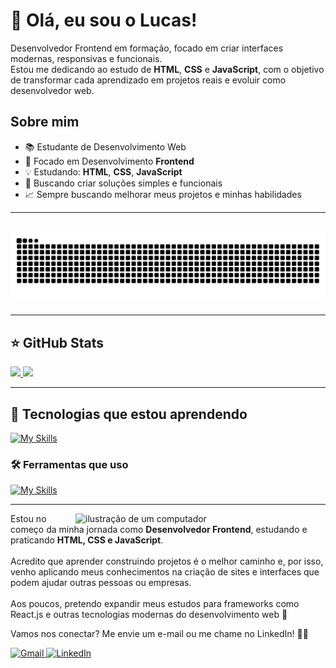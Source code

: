 # 👋 Olá, eu sou o Lucas!

<p align="left">
  Desenvolvedor Frontend em formação, focado em criar interfaces modernas, responsivas e funcionais. <br>
  Estou me dedicando ao estudo de <strong>HTML</strong>, <strong>CSS</strong> e <strong>JavaScript</strong>, com o objetivo de transformar cada aprendizado em projetos reais e evoluir como desenvolvedor web.
</p>

## Sobre mim

- 📚 Estudante de Desenvolvimento Web
- 🚀 Focado em Desenvolvimento **Frontend**
- 💡 Estudando: **HTML**, **CSS**, **JavaScript**
- 🌱 Buscando criar soluções simples e funcionais
- 📈 Sempre buscando melhorar meus projetos e minhas habilidades

---
<br>

<picture align="center">
  <source media="(prefers-color-scheme: dark)" srcset="https://raw.githubusercontent.com/Lucasnvs1/Lucasnvs1/output/github-contribution-grid-snake-dark.svg">
  <source media="(prefers-color-scheme: light)" srcset="https://raw.githubusercontent.com/Lucasnvs1/Lucasnvs1/output/github-contribution-grid-snake-dark.svg">
  <img align="center" alt="github contribution grid snake animation" src="https://raw.githubusercontent.com/Lucasnvs1/Lucasnvs1/output/github-contribution-grid-snake.svg">
</picture>

###
---

## ⭐ GitHub Stats
<a href="https://github.com/Lucasnvs1">
  <img height="180em" src="https://github-readme-stats.vercel.app/api?username=Lucasnvs1&show_icons=true&theme=radical&include_all_commits=true&count_private=true"/>
  <img height="180em" src="https://github-readme-stats.vercel.app/api/top-langs/?username=Lucasnvs1&layout=compact&langs_count=6&theme=radical"/>
</a>

---

## 🚀 Tecnologias que estou aprendendo

[![My Skills](https://skillicons.dev/icons?i=html,css,js)](https://skillicons.dev)

### 🛠️ Ferramentas que uso

[![My Skills](https://skillicons.dev/icons?i=git,github,vscode)](https://skillicons.dev)

---

<img src="https://raw.githubusercontent.com/MicaelliMedeiros/micaellimedeiros/master/image/computer-illustration.png" alt="ilustração de um computador" min-width="400px" max-width="400px" width="400px" align="right">

<p align="left"> 
  Estou no começo da minha jornada como <strong>Desenvolvedor Frontend</strong>, estudando e praticando <strong>HTML, CSS e JavaScript</strong>. <br><br>
  Acredito que aprender construindo projetos é o melhor caminho e, por isso, venho aplicando meus conhecimentos na criação de sites e interfaces que podem ajudar outras pessoas ou empresas.<br><br>
  Aos poucos, pretendo expandir meus estudos para frameworks como React.js e outras tecnologias modernas do desenvolvimento web 🚀
</p>

<p align="left">
  Vamos nos conectar? Me envie um e-mail ou me chame no LinkedIn! 💌✨
</p>

<p align="left">
  <a href="mailto:lucasneves0@gmx.com" title="Gmail">
    <img src="https://img.shields.io/badge/-Gmail-FF0000?style=flat-square&labelColor=FF0000&logo=gmail&logoColor=white&link=seu-email@gmail.com" alt="Gmail"/>
  </a>
  
  <a href="https://www.linkedin.com/in/lucasneves00/" title="LinkedIn">
    <img src="https://img.shields.io/badge/-Linkedin-0e76a8?style=flat-square&logo=Linkedin&logoColor=white&link=https://www.linkedin.com/in/seu-usuario-linkedin/" alt="LinkedIn"/>
  </a>
</p>
